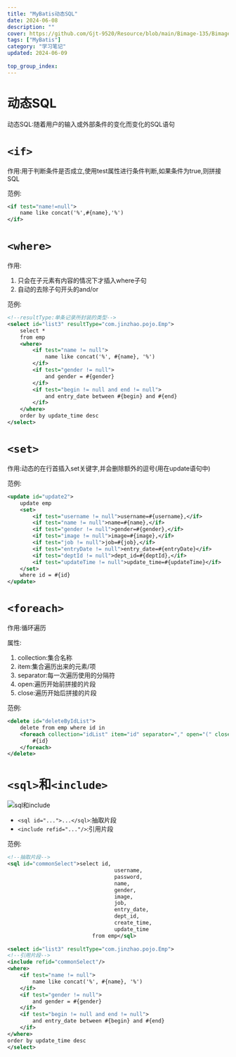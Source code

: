 ```yaml
---
title: "MyBatis动态SQL"
date: 2024-06-08
description: ""
cover: https://github.com/Gjt-9520/Resource/blob/main/Bimage-135/Bimage41.jpg?raw=true
tags: ["MyBatis"]
category: "学习笔记"
updated: 2024-06-09
  
top_group_index: 
---
```


# 动态SQL

动态SQL:随着用户的输入或外部条件的变化而变化的SQL语句

# `<if>`

作用:用于判断条件是否成立,使用test属性进行条件判断,如果条件为true,则拼接SQL

范例:

```xml
<if test="name!=null">
    name like concat('%',#{name},'%')
</if>
```

# `<where>`

作用:
1. 只会在子元素有内容的情况下才插入where子句
2. 自动的去除子句开头的and/or

范例:

```xml
<!--resultType:单条记录所封装的类型-->
<select id="list3" resultType="com.jinzhao.pojo.Emp">
    select *
    from emp
    <where>
        <if test="name != null">
            name like concat('%', #{name}, '%')
        </if>
        <if test="gender != null">
            and gender = #{gender}
        </if>
        <if test="begin != null and end != null">
            and entry_date between #{begin} and #{end}
        </if>
    </where>
    order by update_time desc
</select>
```

# `<set>`

作用:动态的在行首插入set关键字,并会删除额外的逗号(用在update语句中)

范例:

```xml
<update id="update2">
    update emp
    <set>
        <if test="username != null">username=#{username},</if>
        <if test="name != null">name=#{name},</if>
        <if test="gender != null">gender=#{gender},</if>
        <if test="image != null">image=#{image},</if>
        <if test="job != null">job=#{job},</if>
        <if test="entryDate != null">entry_date=#{entryDate}</if>
        <if test="deptId != null">dept_id=#{deptId},</if>
        <if test="updateTime != null">update_time=#{updateTime}</if>
    </set>
    where id = #{id}
</update>
```

# `<foreach>`

作用:循环遍历

属性:
1. collection:集合名称
2. item:集合遍历出来的元素/项
3. separator:每一次遍历使用的分隔符
4. open:遍历开始前拼接的片段
5. close:遍历开始后拼接的片段

范例:

```xml
<delete id="deleteByIdList">
    delete from emp where id in
    <foreach collection="idList" item="id" separator="," open="(" close=")">
        #{id}
    </foreach>
</delete>
```

# `<sql>`和`<include>`

![sql和include](../images/sql和include.png)

- `<sql id="...">...</sql>`:抽取片段        
- `<include refid="..."/>`:引用片段

范例:

```xml
<!--抽取片段-->
<sql id="commonSelect">select id,
                                  username,
                                  password,
                                  name,
                                  gender,
                                  image,
                                  job,
                                  entry_date,
                                  dept_id,
                                  create_time,
                                  update_time
                           from emp</sql>
    
<select id="list3" resultType="com.jinzhao.pojo.Emp">
<!--引用片段-->
<include refid="commonSelect"/>
<where>
    <if test="name != null">
        name like concat('%', #{name}, '%')
    </if>
    <if test="gender != null">
        and gender = #{gender}
    </if>
    <if test="begin != null and end != null">
        and entry_date between #{begin} and #{end}
    </if>
</where>
order by update_time desc
</select>
```